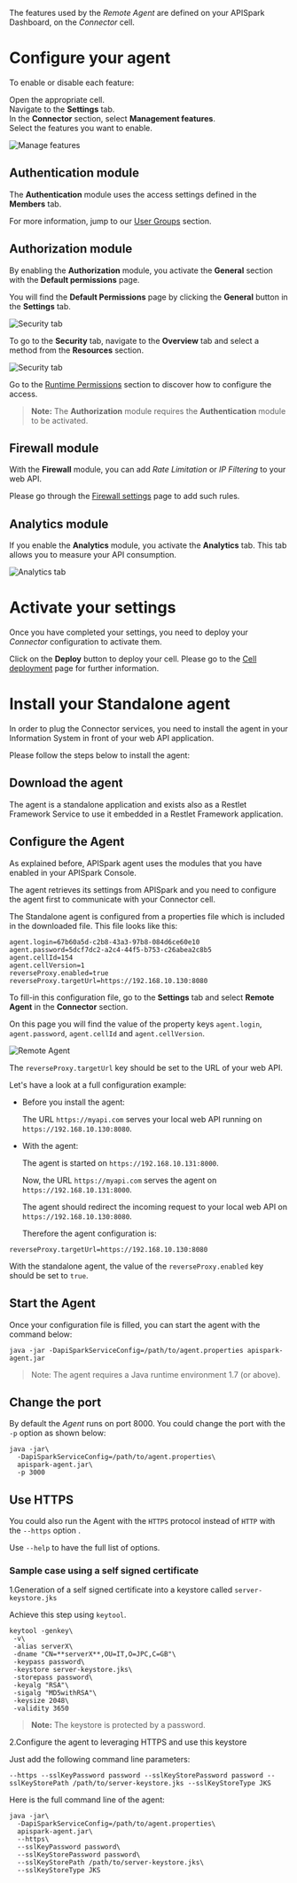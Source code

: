 The features used by the *Remote Agent* are defined on your APISpark Dashboard, on the *Connector* cell.

# Configure your agent

To enable or disable each feature:

Open the appropriate cell.  
Navigate to the **Settings** tab.  
In the **Connector** section, select **Management features**.  
Select the features you want to enable.

![Manage features](images/remote-agent-feature-management.jpg "Manage features")

## Authentication module

The **Authentication** module uses the access settings defined in the **Members** tab.

For more information, jump to our [User Groups](/technical-resources/apispark/guide/publish/secure/user-groups "User Groups") section.

## Authorization module

By enabling the **Authorization** module, you activate the **General** section with the **Default permissions** page.

You will find the **Default Permissions** page by clicking the **General** button in the **Settings** tab.

![Security tab](images/default-permissions.jpg "Security tab")

To go to the **Security** tab, navigate to the **Overview** tab and select a method from the **Resources** section.

![Security tab](images/method-security.jpg "Security tab")

Go to the [Runtime Permissions](/technical-resources/apispark/guide/publish/secure/runtime-permissions "Runtime Permissions") section to discover how to configure the access.

>**Note:** The **Authorization** module requires the **Authentication** module to be activated.

## Firewall module

With the **Firewall** module, you can add *Rate Limitation* or *IP Filtering* to your web API.

Please go through the [Firewall settings](/technical-resources/apispark/guide/publish/secure/firewall-settings "Firewall Settings") page to add such rules.

## Analytics module

If you enable the **Analytics** module, you activate the **Analytics** tab. This tab allows you to measure your API consumption.

![Analytics tab](images/analytics-tab.jpg "Analytics tab")

# Activate your settings

Once you have completed your settings, you need to deploy your *Connector* configuration to activate them.

Click on the **Deploy** button to deploy your cell. Please go to the [Cell deployment](/technical-resources/apispark/guide/explore/cell-deployment "Cell deployment") page for further information.

# Install your Standalone agent

In order to plug the Connector services, you need to install the agent in your Information System in front of your web API application.

Please follow the steps below to install the agent:

## Download the agent

The agent is a standalone application and exists also as a Restlet Framework Service to use it embedded in a Restlet Framework application.

<!-- TODO add download link and restlet framework guide link -->

## Configure the Agent

As explained before, APISpark agent uses the modules that you have enabled in your APISpark Console.

The agent retrieves its settings from APISpark and you need to configure the agent first to communicate with your Connector cell.

The Standalone agent is configured from a properties file which is included in the downloaded file. This file looks like this:

<pre class="language-ini"><code class="language-ini">agent.login=67b60a5d-c2b8-43a3-97b8-084d6ce60e10
agent.password=5dcf7dc2-a2c4-44f5-b753-c26abea2c8b5
agent.cellId=154
agent.cellVersion=1
reverseProxy.enabled=true
reverseProxy.targetUrl=https://192.168.10.130:8080
</code></pre>

To fill-in this configuration file, go to the **Settings** tab and select **Remote Agent** in the **Connector** section.

On this page you will find the value of the property keys `agent.login`, `agent.password`, `agent.cellId` and `agent.cellVersion`.

![Remote Agent](images/remote-agent-configuration.jpg "Remote Agent")

The `reverseProxy.targetUrl` key should be set to the URL of your web API.

Let's have a look at a full configuration example:


* Before you install the agent:

  The URL `https://myapi.com` serves your local web API running on `https://192.168.10.130:8080`.

* With the agent:

  The agent is started on `https://192.168.10.131:8000`.

  Now, the URL `https://myapi.com` serves the agent on `https://192.168.10.131:8000`.

  The agent should redirect the incoming request to your local web API on `https://192.168.10.130:8080`.

  Therefore the agent configuration is:

<pre class="language-ini"><code class="language-ini">reverseProxy.targetUrl=https://192.168.10.130:8080
</code></pre>

With the standalone agent, the value of the `reverseProxy.enabled` key should be set to `true`.

## Start the Agent

Once your configuration file is filled, you can start the agent with the command below:

<pre class="language-bash"><code class="language-bash">java -jar -DapiSparkServiceConfig=/path/to/agent.properties apispark-agent.jar
</code></pre>

  > Note:
  > The agent requires a Java runtime environment 1.7 (or above).

## Change the port

By default the *Agent* runs on port 8000. You could change the port with the `-p` option as shown below:

<pre class="language-bash"><code class="language-bash">java -jar\
  -DapiSparkServiceConfig=/path/to/agent.properties\
  apispark-agent.jar\
  -p 3000
</code></pre>

## Use HTTPS

You could also run the Agent with the `HTTPS` protocol instead of `HTTP` with the `--https` option .

Use `--help` to have the full list of options.

### Sample case using a self signed certificate

1.Generation of a self signed certificate into a keystore called `server-keystore.jks`

Achieve this step using `keytool`.

<pre class="language-bash"><code class="language-bash">keytool -genkey\
 -v\
 -alias serverX\
 -dname "CN=**serverX**,OU=IT,O=JPC,C=GB"\
 -keypass password\
 -keystore server-keystore.jks\
 -storepass password\
 -keyalg "RSA"\
 -sigalg "MD5withRSA"\
 -keysize 2048\
 -validity 3650
</code></pre>

>**Note:** The keystore is protected by a password.

2.Configure the agent to leveraging HTTPS and use this keystore

Just add the following command line parameters:

<pre class="language-bash"><code class="language-bash">--https --sslKeyPassword password --sslKeyStorePassword password --sslKeyStorePath /path/to/server-keystore.jks --sslKeyStoreType JKS
</code></pre>

Here is the full command line of the agent:

<pre class="language-bash"><code class="language-bash">java -jar\
  -DapiSparkServiceConfig=/path/to/agent.properties\
  apispark-agent.jar\
  --https\
  --sslKeyPassword password\
  --sslKeyStorePassword password\
  --sslKeyStorePath /path/to/server-keystore.jks\
  --sslKeyStoreType JKS
</code></pre>
